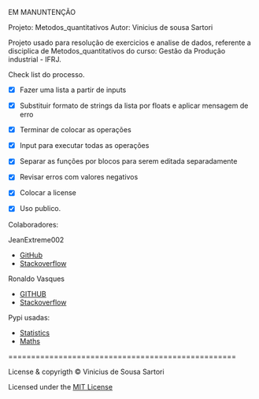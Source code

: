 EM MANUNTENÇÃO

Projeto: Metodos_quantitativos
Autor: Vinicius de sousa Sartori

Projeto usado para resolução de exercicios e analise de dados,
referente a disciplica de Metodos_quantitativos do curso:
Gestão da Produção industrial - IFRJ.


Check list do processo. 

- [x]  Fazer uma lista a partir de inputs
- [x]  Substituir formato de strings da lista por floats e aplicar mensagem de erro 
- [x]  Terminar de colocar as operações
- [x]  Input para executar todas as operações
- [x]  Separar as funções por blocos para serem editada separadamente
- [x]  Revisar erros com valores negativos
- [x]  Colocar a license
- [x]  Uso publico.


Colaboradores:

JeanExtreme002 

- [GitHub](https://github.com/JeanExtreme002)
- [Stackoverflow](https://pt.stackoverflow.com/users/157404/jeanextreme002)

Ronaldo Vasques

- [GITHUB](https://github.com/RonaldoVasques)
- [Stackoverflow](https://pt.stackoverflow.com/users/137387/augusto-vasques)

Pypi usadas:

- [Statistics](https://pypi.org/project/statistics/)
- [Maths](https://pypi.org/project/maths/)

==================================================

License & copyrigth © Vinicius de Sousa Sartori	

Licensed under the [MIT License](https://github.com/VsSarto/become_programmer/blob/master/projects/LICENSE)
